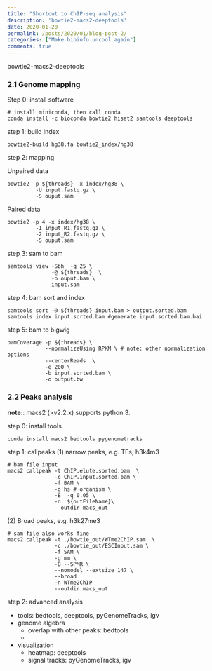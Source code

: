 ```yaml
---
title: "Shortcut to ChIP-seq analysis" 
description: 'bowtie2-macs2-deeptools'
date: 2020-01-20
permalink: /posts/2020/01/blog-post-2/
categories: ["Make bioinfo uncool again"]
comments: true
---
```



bowtie2-macs2-deeptools
### 2.1 Genome mapping

Step 0: install software 
```shell
# install miniconda, then call conda
conda install -c bioconda bowtie2 hisat2 samtools deeptools
```

step 1: build index
```shell
bowtie2-build hg38.fa bowtie2_index/hg38
```
step 2: mapping

Unpaired data
```shell
bowtie2 -p ${threads} -x index/hg38 \
         -U input.fastq.gz \
         -S ouput.sam
```

Paired data
```shell
bowtie2 -p 4 -x index/hg38 \
         -1 input_R1.fastq.gz \
         -2 input_R2.fastq.gz \
         -S ouput.sam
```


step 3: sam to bam
```shell
samtools view -Sbh  -q 25 \
              -@ ${threads}  \
              -o ouput.bam \
              input.sam

```

step 4: bam sort and index
```shell
samtools sort -@ ${threads} input.bam > output.sorted.bam 
samtools index input.sorted.bam #generate input.sorted.bam.bai

```

step 5: bam to bigwig

```shell
bamCoverage -p ${threads} \
            --normalizeUsing RPKM \ # note: other normalization options 
            --centerReads  \
            -e 200 \
            -b input.sorted.bam \
            -o output.bw

```

### 2.2 Peaks analysis

**note:**: macs2 (>v2.2.x) supports python 3.

step 0: install tools
```shell
conda install macs2 bedtools pygenometracks 
```

step 1: callpeaks
(1) narrow peaks, e.g. TFs, h3k4m3
```shell
# bam file input
macs2 callpeak -t ChIP.elute.sorted.bam  \
               -c ChIP.input.sorted.bam \
               -f BAM \
               -g hs # organism \ 
               -B  -q 0.05 \
               -n  ${outFileName}\
               --outdir macs_out
```

(2) Broad peaks, e.g. h3k27me3


```shell
# sam file also works fine
macs2 callpeak -t ./bowtie_out/WTme2ChIP.sam  \
               -c ./bowtie_out/ESCInput.sam \
               -f SAM \
               -g mm \
               -B --SPMR \
               --nomodel --extsize 147 \
               --broad
               -n WTme2ChIP
               --outdir macs_out
```

step 2: advanced analysis

* tools: bedtools, deeptools, pyGenomeTracks, igv
* genome algebra
  - overlap with other peaks: bedtools
  -   
* visualization
  - heatmap: deeptools
  - signal tracks: pyGenomeTracks, igv